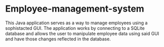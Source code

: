 # Employee-management-system

This Java application serves as a way to manage employees using a sophistacted GUI. The application works by connecting to a SQLite database
and allows the user to manipulate employee data using said GUI and have those changes reflected in the database. 
